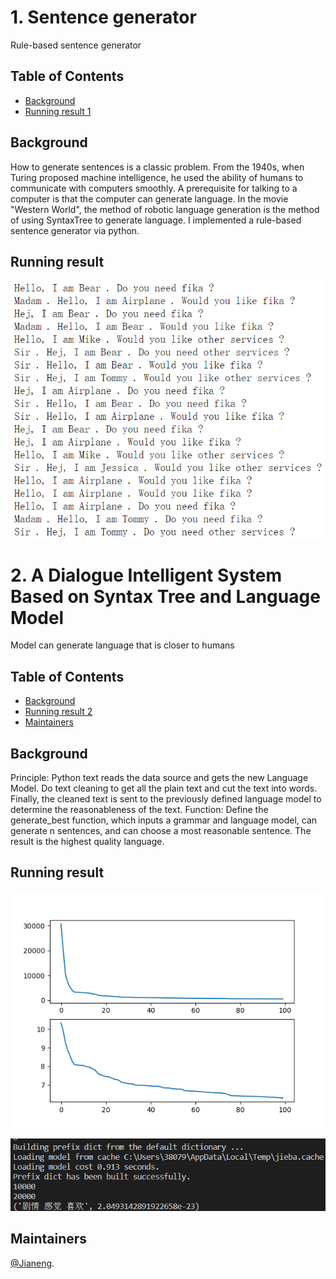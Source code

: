 # 1. Sentence generator
Rule-based sentence generator

## Table of Contents
- [Background](#background)
- [Running result 1](#running-result)

## Background
How to generate sentences is a classic problem. From the 1940s, when Turing proposed machine intelligence, he used the ability of humans to communicate with computers smoothly. A prerequisite for talking to a computer is that the computer can generate language.
In the movie "Western World", the method of robotic language generation is the method of using SyntaxTree to generate language. I implemented a rule-based sentence generator via python.

## Running result
<p align="center">
<img src="https://github.com/jianengli/NLP-learning/blob/master/Lab1/Result.png"/>
</p>

# 2. A Dialogue Intelligent System Based on Syntax Tree and Language Model
Model can generate language that is closer to humans

## Table of Contents
- [Background](#background)
- [Running result 2](#running-result)
- [Maintainers](#maintainers)

## Background
Principle: Python text reads the data source and gets the new Language Model. Do text cleaning to get all the plain text and cut the text into words. Finally, the cleaned text is sent to the previously defined language model to determine the reasonableness of the text.
Function: Define the generate_best function, which inputs a grammar and language model, can generate n sentences, and can choose a most reasonable sentence. The result is the highest quality language.

## Running result
<p align="center">
<img src="https://github.com/jianengli/NLP-learning/blob/master/Lab1/Plot%20the%20vocabulary%20frequency%20of%20the%20top%20100%20statistical%20results.png"/>
</p>
<p align="center">
<img src="https://github.com/jianengli/NLP-learning/blob/master/Lab1/Result2.png"/>
</p>

## Maintainers
[@Jianeng](https://github.com/jianengli).
